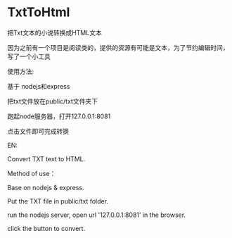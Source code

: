 TxtToHtml
=========

把Txt文本的小说转换成HTML文本

因为之前有一个项目是阅读类的，提供的资源有可能是文本，为了节约编辑时间，写了一个小工具

使用方法:

基于 nodejs和express

把txt文件放在public/txt文件夹下

跑起node服务器，打开127.0.0.1:8081

点击文件即可完成转换

EN:

Convert TXT text to HTML.

Method of use：

Base on nodejs & express.

Put the TXT file in public/txt folder.

run the nodejs server, open url '127.0.0.1:8081' in the browser.

click the button to convert.
